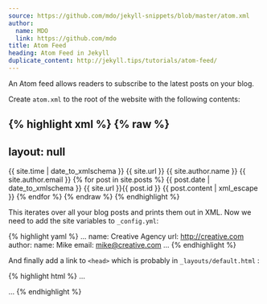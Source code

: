 ```yaml
---
source: https://github.com/mdo/jekyll-snippets/blob/master/atom.xml
author:
  name: MDO
  link: https://github.com/mdo
title: Atom Feed
heading: Atom Feed in Jekyll
duplicate_content: http://jekyll.tips/tutorials/atom-feed/
---
```


An Atom feed allows readers to subscribe to the latest posts on your blog. 

Create `atom.xml` to the root of the website with the following contents:

{% highlight xml %}
{% raw %}
---
layout: null
---

<?xml version="1.0" encoding="utf-8"?>
<feed xmlns="http://www.w3.org/2005/Atom">
  <title>{{ site.name }}</title>
  <link href="{{ site.url }}/atom.xml" rel="self" />
  <link href="{{ site.url }}/"/>
  <updated>{{ site.time | date_to_xmlschema }}</updated>
  <id>{{ site.url }}</id>
  <author>
    <name>{{ site.author.name }}</name>
    <email>{{ site.author.email }}</email>
  </author>
  {% for post in site.posts %}
    <entry>
      <title>{{ post.title }}</title>
      <link href="{{ site.url }}{{ post.url }}" />
      <updated>{{ post.date | date_to_xmlschema }}</updated>
      <id>{{ site.url }}{{ post.id }}</id>
      <content type="html">{{ post.content | xml_escape }}</content>
    </entry>
  {% endfor %}
</feed>
{% endraw %}
{% endhighlight %}

This iterates over all your blog posts and prints them out in XML. Now we need to add the site variables to `_config.yml`:

{% highlight yaml %}
...
name: Creative Agency
url: http://creative.com
author:
  name: Mike
  email: mike@creative.com
...
{% endhighlight %}

And finally add a link to `<head>` which is probably in `_layouts/default.html` :

{% highlight html %}
...
<link rel="alternate" type="application/atom+xml" title="The Creative Blog" href="/atom_feed.xml" />
...
{% endhighlight %}
